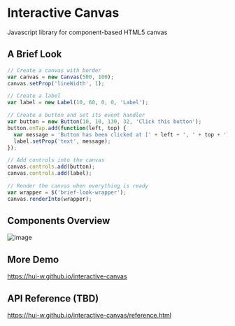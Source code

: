 # Interactive Canvas
Javascript library for component-based HTML5 canvas

## A Brief Look

```js
// Create a canvas with border
var canvas = new Canvas(500, 100);
canvas.setProp('lineWidth', 1);

// Create a label
var label = new Label(10, 60, 0, 0, 'Label');

// Create a button and set its event handler
var button = new Button(10, 10, 130, 32, 'Click this button');
button.onTap.add(function(left, top) {
  var message = 'Button has been clicked at [' + left + ', ' + top + ']';
  label.setProp('text', message);
});

// Add controls into the canvas
canvas.controls.add(button);
canvas.controls.add(label);

// Render the canvas when everything is ready
var wrapper = $('brief-look-wrapper');
canvas.renderInto(wrapper);
```

## Components Overview
![image](https://raw.githubusercontent.com/hui-w/interactive-canvas/master/docs/overview.png)

## More Demo
https://hui-w.github.io/interactive-canvas

## API Reference (TBD)
https://hui-w.github.io/interactive-canvas/reference.html
